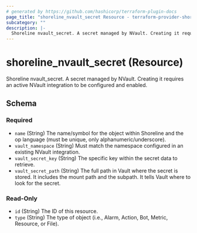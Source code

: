 ```yaml
---
# generated by https://github.com/hashicorp/terraform-plugin-docs
page_title: "shoreline_nvault_secret Resource - terraform-provider-shoreline"
subcategory: ""
description: |-
  Shoreline nvault_secret. A secret managed by NVault. Creating it requires an active NVault integration to be configured and enabled.
---
```


# shoreline_nvault_secret (Resource)

Shoreline nvault_secret. A secret managed by NVault. Creating it requires an active NVault integration to be configured and enabled.



<!-- schema generated by tfplugindocs -->
## Schema

### Required

- `name` (String) The name/symbol for the object within Shoreline and the op language (must be unique, only alphanumeric/underscore).
- `vault_namespace` (String) Must match the namespace configured in an existing NVault integration.
- `vault_secret_key` (String) The specific key within the secret data to retrieve.
- `vault_secret_path` (String) The full path in Vault where the secret is stored. It includes the mount path and the subpath. It tells Vault where to look for the secret.

### Read-Only

- `id` (String) The ID of this resource.
- `type` (String) The type of object (i.e., Alarm, Action, Bot, Metric, Resource, or File).
